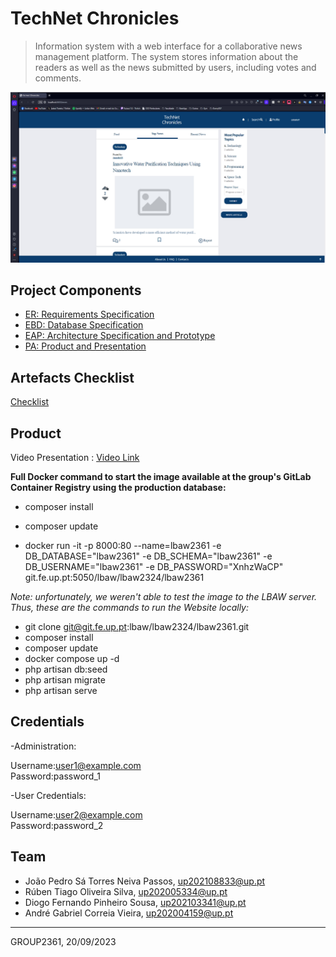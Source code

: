 # TechNet Chronicles

> Information system with a web interface for a collaborative news management platform. The system stores information about the readers as well as the news submitted by users, including votes and comments. 

![Video Screenshot](printmp4technet.png)

## Project Components

* [ER: Requirements Specification](https://git.fe.up.pt/lbaw/lbaw2324/lbaw2361/-/wikis/er)
* [EBD: Database Specification](https://git.fe.up.pt/lbaw/lbaw2324/lbaw2361/-/wikis/ebd)
* [EAP: Architecture Specification and Prototype](https://git.fe.up.pt/lbaw/lbaw2324/lbaw2361/-/wikis/eap)
* [PA: Product and Presentation](https://git.fe.up.pt/lbaw/lbaw2324/lbaw2361/-/wikis/pa)

## Artefacts Checklist

[Checklist](https://docs.google.com/spreadsheets/d/16EuvEu_C0aSzUT_u7cjNi6F6308TqNOUvH_YsgkcWDc/edit?usp=sharing)

## Product

Video Presentation : [Video Link](https://github.com/Diogo-PSousa/TechnetCronicles/blob/main/lbaw2361.mp4)

**Full Docker command to start the image available at the group's GitLab Container Registry using the production database:**

* composer install

* composer update

* docker run -it -p 8000:80 --name=lbaw2361 -e DB_DATABASE="lbaw2361" -e DB_SCHEMA="lbaw2361" -e DB_USERNAME="lbaw2361" -e DB_PASSWORD="XnhzWaCP" git.fe.up.pt:5050/lbaw/lbaw2324/lbaw2361 

*Note: unfortunately, we weren't able to test the image to the LBAW server. Thus, these are the commands to run the Website locally:* 

* git clone git@git.fe.up.pt:lbaw/lbaw2324/lbaw2361.git
* composer install
* composer update
* docker compose up -d 
* php artisan db:seed
* php artisan migrate
* php artisan serve


## Credentials

-Administration:

Username:user1@example.com   
Password:password_1

-User Credentials:

Username:user2@example.com   
Password:password_2

## Team

* João Pedro Sá Torres Neiva Passos, up202108833@up.pt
* Rúben Tiago Oliveira Silva, up202005334@up.pt
* Diogo Fernando Pinheiro Sousa, up202103341@up.pt
* André Gabriel Correia Vieira, up202004159@up.pt

***
GROUP2361, 20/09/2023
